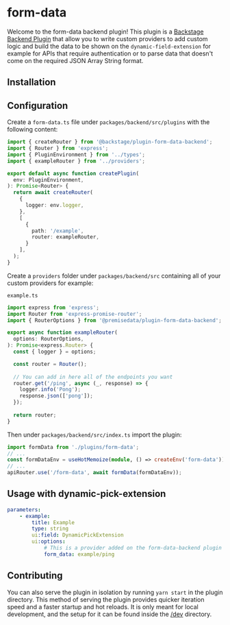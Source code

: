 # form-data

Welcome to the form-data backend plugin! This plugin is a [Backstage Backend Plugin](https://backstage.io/docs/plugins/backend-plugin) that allow you to write custom providers to add custom logic and build the data to be shown on the `dynamic-field-extension` for example for APIs that require authentication or to parse data that doesn't come on the required JSON Array String format.

## Installation 
<!-- TODO -->

## Configuration
Create a `form-data.ts` file under `packages/backend/src/plugins` with the following content:
```ts
import { createRouter } from '@backstage/plugin-form-data-backend';
import { Router } from 'express';
import { PluginEnvironment } from '../types';
import { exampleRouter } from '../providers';

export default async function createPlugin(
  env: PluginEnvironment,
): Promise<Router> {
  return await createRouter(
    {
      logger: env.logger,
    },
    [
      {
        path: '/example',
        router: exampleRouter,
      }
    ],
  );
}
```

Create a `providers` folder under `packages/backend/src` containing all of your custom providers for example:

`example.ts`
```ts
import express from 'express';
import Router from 'express-promise-router';
import { RouterOptions } from '@premisedata/plugin-form-data-backend';

export async function exampleRouter(
  options: RouterOptions,
): Promise<express.Router> {
  const { logger } = options;

  const router = Router();
  
  // You can add in here all of the endpoints you want   
  router.get('/ping', async (_, response) => {
    logger.info('Pong');
    response.json(['pong']);
  });
  
  return router;
}
```

Then under `packages/backend/src/index.ts` import the plugin:
```ts
import formData from './plugins/form-data';
// ...
const formDataEnv = useHotMemoize(module, () => createEnv('form-data'));
// ...
apiRouter.use('/form-data', await formData(formDataEnv));
```

## Usage with dynamic-pick-extension
```yaml
parameters:
    - example:
        title: Example
        type: string
        ui:field: DynamicPickExtension
        ui:options:
            # This is a provider added on the form-data-backend plugin
            form_data: example/ping
```

## Contributing
You can also serve the plugin in isolation by running `yarn start` in the plugin directory.
This method of serving the plugin provides quicker iteration speed and a faster startup and hot reloads.
It is only meant for local development, and the setup for it can be found inside the [/dev](/dev) directory.
